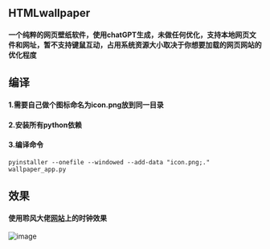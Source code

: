 ## HTMLwallpaper
#### 一个纯粹的网页壁纸软件，使用chatGPT生成，未做任何优化，支持本地网页文件和网址，暂不支持键鼠互动，占用系统资源大小取决于你想要加载的网页网站的优化程度


## 编译 
#### 1.需要自己做个图标命名为icon.png放到同一目录<br />
#### 2.安装所有python依赖<br />
#### 3.编译命令<br />
```
pyinstaller --onefile --windowed --add-data "icon.png;." wallpaper_app.py
```

## 效果 
#### 使用聆风大佬<a href="https://www.leafone.cn/" title="聆风小站">网站</a>上的时钟效果
![image](https://github.com/shuijingliuli/HTMLwallpaper/assets/35411891/c4609974-2e31-49f9-bb1c-da2aa7b37aa0)

